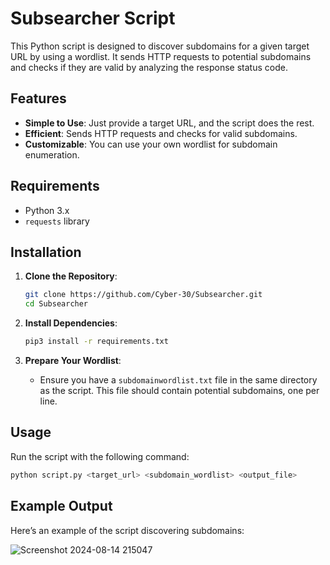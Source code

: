 # Subsearcher Script

This Python script is designed to discover subdomains for a given target URL by using a wordlist. It sends HTTP requests to potential subdomains and checks if they are valid by analyzing the response status code.

## Features

- **Simple to Use**: Just provide a target URL, and the script does the rest.
- **Efficient**: Sends HTTP requests and checks for valid subdomains.
- **Customizable**: You can use your own wordlist for subdomain enumeration.

## Requirements

- Python 3.x
- `requests` library

## Installation

1. **Clone the Repository**:
    ```bash
    git clone https://github.com/Cyber-30/Subsearcher.git
    cd Subsearcher
    ```

2. **Install Dependencies**:
    ```bash
    pip3 install -r requirements.txt
    ```


3. **Prepare Your Wordlist**:
    - Ensure you have a `subdomainwordlist.txt` file in the same directory as the script. This file should contain potential subdomains, one per line.

## Usage

Run the script with the following command:

```bash
python script.py <target_url> <subdomain_wordlist> <output_file>

```

## Example Output

Here’s an example of the script discovering subdomains:

![Screenshot 2024-08-14 215047](https://github.com/user-attachments/assets/cb7aa951-7b9c-4598-bbf1-fe44ef6c9d9b)


